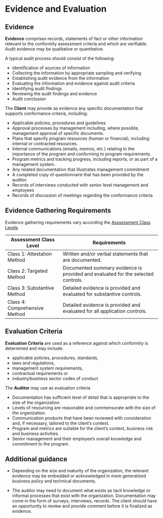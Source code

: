 # Evidence and Evaluation

## Evidence

**Evidence** comprises records, statements of fact or other information relevant to the conformity assessment criteria and which are verifiable. Audit evidence may be qualitative or quantitative.

A typical audit process should consist of the following:

* Identification of sources of information
* Collecting the information by appropriate sampling and verifying
* Establishing audit evidence from the information
* Evaluating the information and evidence against audit criteria
* Identifying audit findings
* Reviewing the audit findings and evidence
* Audit conclusion

The **Client** may provide as evidence any specific documentation that supports conformance criteria, including:

* Applicable policies, procedures and guidelines
* Approval processes by management including, where possible, management approval of specific documents. 
* Plans that specify program resources (human or financial), including internal or contracted resources. 
* Internal communications (emails, memos, etc.) relating to the importance of the program and conforming to program requirements.
* Program metrics and tracking progress, including reports, or as part of a management system. 
* Any related documentation that illustrates management commitment 
* A completed copy of questionnaire that has been provided by the auditor. 
* Records of interviews conducted with senior level management and employees 
* Records of discussion of meetings regarding the conformance criteria

## Evidence Gathering Requirements

Evidence gathering requirements vary according the [Asssessment Class Levels](../scheme/profiles/assessment-class-level.md)

|Assessment Class Level|Requirements|
|---|---|
|Class 1: Attestation Method|Written and/or verbal statements that are documented.|
|Class 2: Targeted Method|Documented summary evidence is provided and evaluated for the selected controls.|
|Class 3: Substantive Method|Detailed evidence is provided and evaluated for substantive controls.|
|Class 4: Comprehensive Method|Detailed evidence is provided and evaluated for all application controls.|

## Evaluation Criteria

**Evaluation Criteria** are used as a reference against which conformity is determined and may include:

* applicable policies, procedures, standards,
* laws and regulations,  
* management system requirements,
* contractual requirements or
* industry/business sector codes of conduct

The **Auditor** may use as evaluation criteria

* Documentation has sufficient level of detail that is appropriate to the size of the organization.
* Levels of resourcing are reasonable and commensurate with the size of the organization.
* Communication products that have been reviewed with consideration and, if necessary, tailored to the client’s context.
* Program and metrics are suitable for the client’s context, business risk and business activities.
* Senior management and their employee’s overall knowledge and commitment to the program.

## Additional guidance

* Depending on the size and maturity of the organization, the relevant evidence may be embedded or acknowledged in more generalized business policy and technical documents.

* The auditor may need to document what exists as tacit knowledge or informal processes that exist with the organization. Documentation may come in the form of surveys, interviews, records. The client should have an opportunity to review and provide comment before it is finalized as evidence.